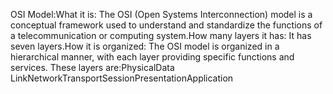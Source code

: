OSI Model:What it is: The OSI (Open Systems Interconnection) model is a conceptual framework used to understand and standardize the functions of a telecommunication or computing system.How many layers it has: It has seven layers.How it is organized: The OSI model is organized in a hierarchical manner, with each layer providing specific functions and services. These layers are:PhysicalData LinkNetworkTransportSessionPresentationApplication
